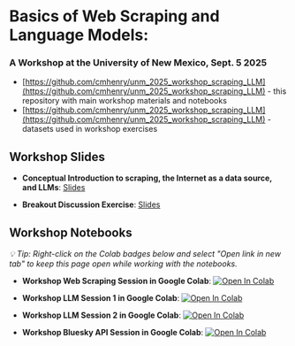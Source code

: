 # Basics of Web Scraping and Language Models: 
### A Workshop at the University of New Mexico, Sept. 5 2025

- [https://github.com/cmhenry/unm_2025_workshop_scraping_LLM](https://github.com/cmhenry/unm_2025_workshop_scraping_LLM) - this repository with main workshop materials and notebooks
- [https://github.com/cmhenry/unm_2025_workshop_scraping_LLM](https://github.com/cmhenry/unm_2025_workshop_scraping_LLM) - datasets used in workshop exercises

## Workshop Slides

- **Conceptual Introduction to scraping, the Internet as a data source, and LLMs**: <a href="https://henryhenryhenry.com/unm_workshop_2025/conceptual.html#1" target="_blank">Slides</a>

- **Breakout Discussion Exercise**: <a href="https://henryhenryhenry.com/unm_workshop_2025/discussion.html#1" target="_blank">Slides</a>

## Workshop Notebooks
*💡 Tip: Right-click on the Colab badges below and select "Open link in new tab" to keep this page open while working with the notebooks.*

- **Workshop Web Scraping Session in Google Colab**: <a href="https://colab.research.google.com/github/cmhenry/unm_workshop_2025/blob/main/notebooks/workshop_session_1_web_scraping.ipynb?flush_cache=true" target="_blank"><img src="https://colab.research.google.com/assets/colab-badge.svg" alt="Open In Colab"/></a>

- **Workshop LLM Session 1 in Google Colab**: <a href="https://colab.research.google.com/github/cmhenry/unm_workshop_2025/blob/main/notebooks/workshop_session_2a_LLMs.ipynb?flush_cache=true" target="_blank"><img src="https://colab.research.google.com/assets/colab-badge.svg" alt="Open In Colab"/></a>

- **Workshop LLM Session 2 in Google Colab**: <a href="https://colab.research.google.com/github/cmhenry/unm_workshop_2025/blob/main/notebooks/workshop_session_2b_LLMs.ipynb?flush_cache=true" target="_blank"><img src="https://colab.research.google.com/assets/colab-badge.svg" alt="Open In Colab"/></a>

- **Workshop Bluesky API Session in Google Colab**: <a href="https://colab.research.google.com/github/cmhenry/unm_workshop_2025/blob/main/notebooks/workshop_session_3_bluesky.ipynb?flush_cache=true" target="_blank"><img src="https://colab.research.google.com/assets/colab-badge.svg" alt="Open In Colab"/></a>